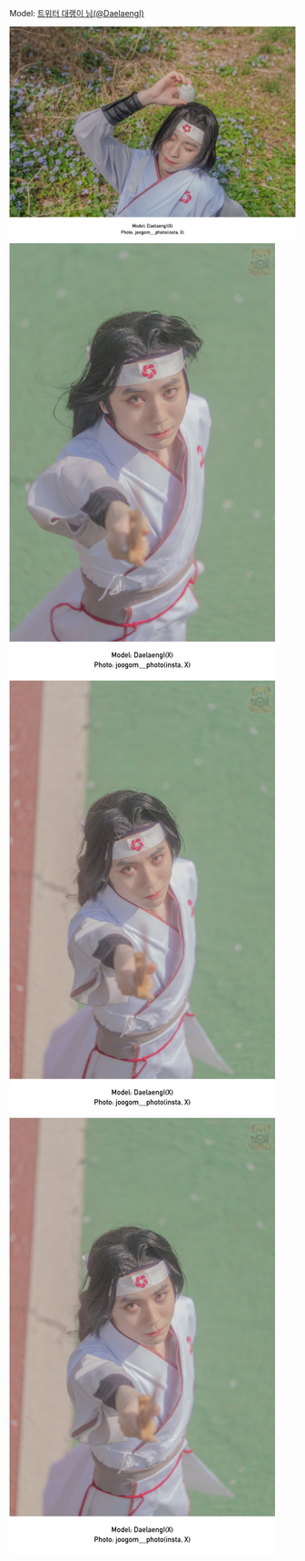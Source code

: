 ﻿---
dddd: 2024.04.07 양시숲 벚꽃
nickname: 대랭이
sns_type: x
sns_id: DaelaengI
---

<a name="DaelaengI"></a>
Model: <a href="https://x.com/DaelaengI" target="_blank">트위터 대랭이 님(@DaelaengI)</a>

![DSC09616-2.jpg](/assets/img/2024/04-07/대랭이/DSC09616-2.jpg)
![DSC09756-2.jpg](/assets/img/2024/04-07/대랭이/DSC09756-2.jpg)
![DSC09757-2.jpg](/assets/img/2024/04-07/대랭이/DSC09757-2.jpg)
![DSC09758-2.jpg](/assets/img/2024/04-07/대랭이/DSC09758-2.jpg)